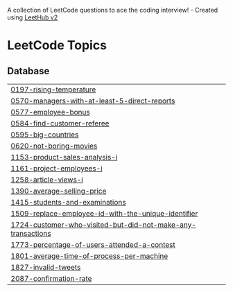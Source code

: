 A collection of LeetCode questions to ace the coding interview! - Created using [LeetHub v2](https://github.com/arunbhardwaj/LeetHub-2.0)
<!---LeetCode Topics Start-->
# LeetCode Topics
## Database
|  |
| ------- |
| [0197-rising-temperature](https://github.com/NunnaPooja/SQL_Leetcode50/tree/master/0197-rising-temperature) |
| [0570-managers-with-at-least-5-direct-reports](https://github.com/NunnaPooja/SQL_Leetcode50/tree/master/0570-managers-with-at-least-5-direct-reports) |
| [0577-employee-bonus](https://github.com/NunnaPooja/SQL_Leetcode50/tree/master/0577-employee-bonus) |
| [0584-find-customer-referee](https://github.com/NunnaPooja/SQL_Leetcode50/tree/master/0584-find-customer-referee) |
| [0595-big-countries](https://github.com/NunnaPooja/SQL_Leetcode50/tree/master/0595-big-countries) |
| [0620-not-boring-movies](https://github.com/NunnaPooja/SQL_Leetcode50/tree/master/0620-not-boring-movies) |
| [1153-product-sales-analysis-i](https://github.com/NunnaPooja/SQL_Leetcode50/tree/master/1153-product-sales-analysis-i) |
| [1161-project-employees-i](https://github.com/NunnaPooja/SQL_Leetcode50/tree/master/1161-project-employees-i) |
| [1258-article-views-i](https://github.com/NunnaPooja/SQL_Leetcode50/tree/master/1258-article-views-i) |
| [1390-average-selling-price](https://github.com/NunnaPooja/SQL_Leetcode50/tree/master/1390-average-selling-price) |
| [1415-students-and-examinations](https://github.com/NunnaPooja/SQL_Leetcode50/tree/master/1415-students-and-examinations) |
| [1509-replace-employee-id-with-the-unique-identifier](https://github.com/NunnaPooja/SQL_Leetcode50/tree/master/1509-replace-employee-id-with-the-unique-identifier) |
| [1724-customer-who-visited-but-did-not-make-any-transactions](https://github.com/NunnaPooja/SQL_Leetcode50/tree/master/1724-customer-who-visited-but-did-not-make-any-transactions) |
| [1773-percentage-of-users-attended-a-contest](https://github.com/NunnaPooja/SQL_Leetcode50/tree/master/1773-percentage-of-users-attended-a-contest) |
| [1801-average-time-of-process-per-machine](https://github.com/NunnaPooja/SQL_Leetcode50/tree/master/1801-average-time-of-process-per-machine) |
| [1827-invalid-tweets](https://github.com/NunnaPooja/SQL_Leetcode50/tree/master/1827-invalid-tweets) |
| [2087-confirmation-rate](https://github.com/NunnaPooja/SQL_Leetcode50/tree/master/2087-confirmation-rate) |
<!---LeetCode Topics End-->